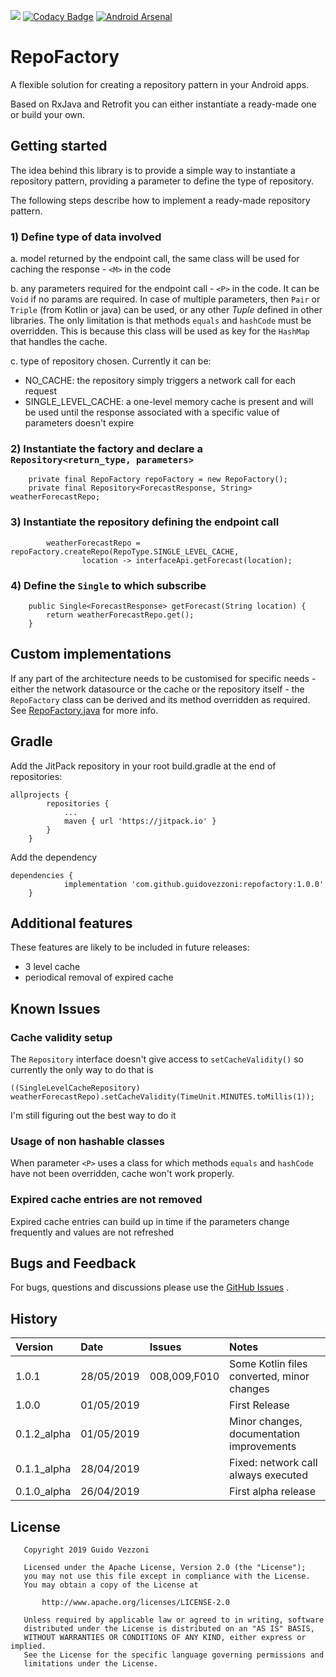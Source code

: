 [![](https://jitpack.io/v/guidovezzoni/repofactory.svg)](https://jitpack.io/#guidovezzoni/repofactory)
[![Codacy Badge](https://api.codacy.com/project/badge/Grade/f1e73bb0ea4448ec84401e80b948e7b0)](https://www.codacy.com/app/guidovezzoni/repofactory?utm_source=github.com&amp;utm_medium=referral&amp;utm_content=guidovezzoni/repofactory&amp;utm_campaign=Badge_Grade)
[![Android Arsenal]( https://img.shields.io/badge/Android%20Arsenal-RepoFactory-green.svg?style=flat )]( https://android-arsenal.com/details/1/7640 )

# RepoFactory
A flexible solution for creating a repository pattern in your Android apps.

Based on RxJava and Retrofit you can either instantiate a ready-made one or build your own.

## Getting started
The idea behind this library is to provide a simple way to instantiate a repository pattern, providing a parameter to define the type of repository.

The following steps describe how to implement a ready-made repository pattern. 

### 1) Define type of data involved
a. model returned by the endpoint call, the same class will be used for caching the response - `<M>` in the code

b. any parameters required for the endpoint call - `<P>` in the code. It can be `Void` if no params are required. 
In case of multiple parameters, then `Pair` or `Triple` (from Kotlin or java) can be used, or any other _Tuple_ defined in other libraries. 
The only limitation is that methods `equals` and `hashCode` must be overridden.
This is because this class will be used as key for the `HashMap` that handles the cache.

c. type of repository chosen. Currently it can be:
-  NO_CACHE: the repository simply triggers a network call for each request
-  SINGLE_LEVEL_CACHE: a one-level memory cache is present and will be used until the response associated with a specific value of parameters doesn't expire

### 2) Instantiate the factory and declare a `Repository<return_type, parameters>`
```
    private final RepoFactory repoFactory = new RepoFactory();
    private final Repository<ForecastResponse, String> weatherForecastRepo;
```

### 3) Instantiate the repository defining the endpoint call
```
        weatherForecastRepo = repoFactory.createRepo(RepoType.SINGLE_LEVEL_CACHE,
                location -> interfaceApi.getForecast(location);
```

### 4) Define the `Single` to which subscribe
```
    public Single<ForecastResponse> getForecast(String location) {
        return weatherForecastRepo.get();
    }
```

## Custom implementations

If any part of the architecture needs to be customised for specific needs - either the network datasource or the cache or the repository itself - the `RepoFactory` class can be derived and its method overridden as required.
See [RepoFactory.java](https://github.com/guidovezzoni/repofactory/blob/master/repofactory/src/main/java/com/guidovezzoni/repofactory/RepoFactory.java) for more info.

## Gradle
Add the JitPack repository in your root build.gradle at the end of repositories:
```
allprojects {
        repositories {
            ...
            maven { url 'https://jitpack.io' }
        }
    }
```
Add the dependency
```
dependencies {
            implementation 'com.github.guidovezzoni:repofactory:1.0.0'
	}
```

## Additional features
These features are likely to be included in future releases:
-  3 level cache 
-  periodical removal of expired cache

## Known Issues

### Cache validity setup
The `Repository` interface doesn't give access to `setCacheValidity()` so currently the only way to do that is 
```
((SingleLevelCacheRepository) weatherForecastRepo).setCacheValidity(TimeUnit.MINUTES.toMillis(1));
```
I'm still figuring out the best way to do it

### Usage of non hashable classes 
When parameter `<P>` uses a class for which methods `equals` and `hashCode` have not been overridden, cache won't work properly.   

### Expired cache entries are not removed
Expired cache entries can build up in time if the parameters change frequently and values are not refreshed

## Bugs and Feedback
For bugs, questions and discussions please use the [GitHub Issues](https://github.com/guidovezzoni/repofactory/issues) .

## History

| Version     | Date       | Issues        | Notes                                      |
|:------------|:-----------|:--------------|:-------------------------------------------|
| 1.0.1       | 28/05/2019 | 008,009,F010  | Some Kotlin files converted, minor changes |
| 1.0.0       | 01/05/2019 |               | First Release                              |
| 0.1.2_alpha | 01/05/2019 |               | Minor changes, documentation improvements  |
| 0.1.1_alpha | 28/04/2019 |               | Fixed: network call always executed        |
| 0.1.0_alpha | 26/04/2019 |               | First alpha release                        |

## License
```
   Copyright 2019 Guido Vezzoni

   Licensed under the Apache License, Version 2.0 (the "License");
   you may not use this file except in compliance with the License.
   You may obtain a copy of the License at

       http://www.apache.org/licenses/LICENSE-2.0

   Unless required by applicable law or agreed to in writing, software
   distributed under the License is distributed on an "AS IS" BASIS,
   WITHOUT WARRANTIES OR CONDITIONS OF ANY KIND, either express or implied.
   See the License for the specific language governing permissions and
   limitations under the License.
```
